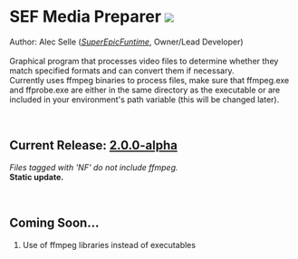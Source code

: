 # SEF Media Preparer [![](https://jenkins.superepicfuntime.com/job/SEF%20Media%20Preparer/job/SEF%20Media%20Preparer%20(Release)/badge/icon)](https://jenkins.superepicfuntime.com/job/SEF%20Media%20Preparer/job/SEF%20Media%20Preparer%20(Release)/)
Author: Alec Selle ([*SuperEpicFuntime*](https://superepicfuntime.com), Owner/Lead Developer)<br/><br/>
Graphical program that processes video files to determine whether they match specified formats and can convert them if necessary.<br/>
Currently uses ffmpeg binaries to process files, make sure that ffmpeg.exe and ffprobe.exe are either in the same directory as the executable or are included in your environment's path variable (this will be changed later).

<br/>

## Current Release: [2.0.0-alpha](https://github.com/alecselle/sefmediapreparer/releases)
*Files tagged with 'NF' do not include ffmpeg.*<br/>
**Static update.**

<br/>

## Coming Soon...
1. Use of ffmpeg libraries instead of executables
